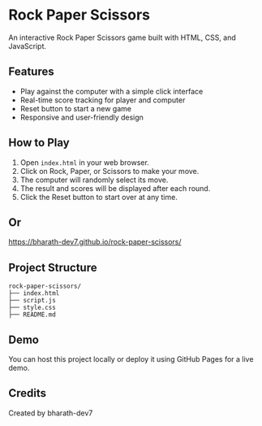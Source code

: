 # Rock Paper Scissors

An interactive Rock Paper Scissors game built with HTML, CSS, and JavaScript.

## Features
- Play against the computer with a simple click interface
- Real-time score tracking for player and computer
- Reset button to start a new game
- Responsive and user-friendly design

## How to Play
1. Open `index.html` in your web browser.
2. Click on Rock, Paper, or Scissors to make your move.
3. The computer will randomly select its move.
4. The result and scores will be displayed after each round.
5. Click the Reset button to start over at any time.

## Or

https://bharath-dev7.github.io/rock-paper-scissors/

## Project Structure
```
rock-paper-scissors/
├── index.html
├── script.js
├── style.css
├── README.md
```

## Demo
You can host this project locally or deploy it using GitHub Pages for a live demo.

## Credits
Created by bharath-dev7 
